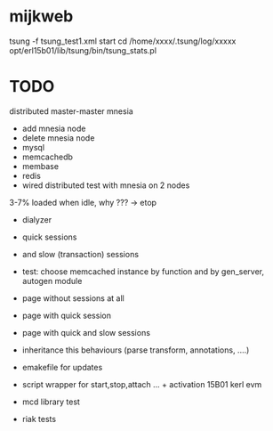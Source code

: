 mijkweb
=======

tsung -f tsung_test1.xml start
cd /home/xxxx/.tsung/log/xxxxx
opt/erl15b01/lib/tsung/bin/tsung_stats.pl

TODO
========
distributed master-master mnesia
- add mnesia node
- delete mnesia node
- mysql
- memcachedb
- membase
- redis
- wired distributed test with mnesia on 2 nodes

3-7% loaded when idle, why ??? -> etop

- dialyzer

- quick sessions
- and slow (transaction) sessions
- test: choose memcached instance by function and by gen_server, autogen module
- page without sessions at all
- page with quick session
- page with quick and slow sessions
- inheritance this behaviours (parse transform, annotations, ....)
- emakefile for updates
- script wrapper for start,stop,attach ... + activation 15B01 kerl evm
- mcd library test
- riak tests
